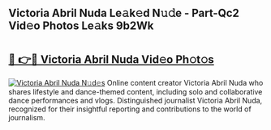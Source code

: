 ## Victoria Abril Nuda Le𝚊k𝚎d N𝚞𝚍e - Part-Qc2 Vid𝚎o Photos Le𝚊ks 9b2Wk

# <h2><a href="http://fbbm2ho.evod.top/?m=Victoria+Abril+Nuda">🔗 👉🔴 Victoria Abril Nuda Vid𝚎o Ph𝚘t𝚘s</a></h2>

[![Victoria Abril Nuda N𝚞d𝚎s](https://i.imgur.com/8V9OHl7.gif)](http://fbbm2ho.evod.top/?m=Victoria+Abril+Nuda)
Online content creator Victoria Abril Nuda who shares lifestyle and dance-themed content, including solo and collaborative dance performances and vlogs. Distinguished journalist Victoria Abril Nuda, recognized for their insightful reporting and contributions to the world of journalism. 
